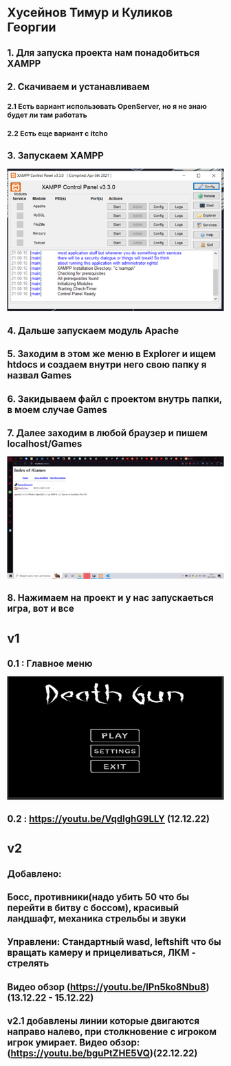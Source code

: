 # Хусейнов Тимур и Куликов Георгии

## 1. Для запуска проекта нам понадобиться XAMPP

## 2. Скачиваем и устанавливаем

### 2.1 Есть вариант использовать OpenServer, но я не знаю будет ли там работать

### 2.2 Есть еще вариант с itcho

## 3. Запускаем XAMPP

<img alt="1" src="/Assets/Images/1.PNG" />

## 4. Дальше запускаем модуль Apache

## 5. Заходим в этом же меню в Explorer и ищем htdocs и создаем внутри него свою папку я назвал Games

## 6. Закидываем файл с проектом внутрь папки, в моем случае Games

## 7. Далее заходим в любой браузер и пишем localhost/Games

<img alt="1" src="/Assets/Images/2.PNG" />

## 8. Нажимаем на проект и у нас запускаеться игра, вот и все

# v1

## 0.1 : Главное меню

<img alt="1" src="/Assets/Images/menu.PNG" />

## 0.2 : https://youtu.be/VqdlghG9LLY (12.12.22)

# v2

## Добавлено:

## Босс, противники(надо убить 50 что бы перейти в битву с боссом), красивый ландшафт, механика стрельбы и звуки

## Управлени: Стандартный wasd, leftshift что бы вращать камеру и прицеливаться, ЛКМ - стрелять

## Видео обзор (https://youtu.be/lPn5ko8Nbu8)(13.12.22 - 15.12.22)

## v2.1 добавлены линии которые двигаются направо налево, при столкновение с игроком игрок умирает. Видео обзор:(https://youtu.be/bguPtZHE5VQ)(22.12.22)
